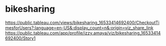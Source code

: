 # bikesharing


https://public.tableau.com/views/bikesharing_16533414692400/CheckoutTimesforUsers?:language=en-US&:display_count=n&:origin=viz_share_link
https://public.tableau.com/app/profile/izzy.amaya/viz/bikesharing_16533414692400/Story1 
